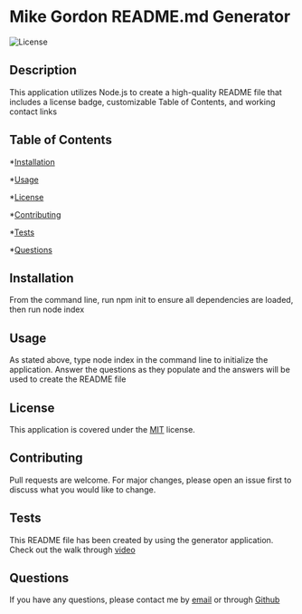 
# Mike Gordon README.md Generator

![License](https://img.shields.io/badge/license-MIT-yellow.png)

## Description

This application utilizes Node.js to create a high-quality README file that includes a license badge, customizable Table of Contents, and working contact links

## Table of Contents

*[Installation](#installation)

*[Usage](#usage)

*[License](#license)

*[Contributing](#contributing)

*[Tests](#tests)

*[Questions](#questions)



## Installation

From the command line, run npm init to ensure all dependencies are loaded, then run node index

## Usage

As stated above, type node index in the command line to initialize the application.  Answer the questions as they populate and the answers will be used to create the README file

## License
This application is covered under the [MIT](./License/MIT.txt) license.
  
## Contributing

Pull requests are welcome. For major changes, please open an issue first to discuss what you would like to change.

## Tests

This README file has been created by using the generator application. Check out the walk through [video](https://youtu.be/67u9VxuIU0c)


## Questions

If you have any questions, please contact me by [email](vprmatrix55@gmail.com) or through [Github](https://github.com/Mike2481)

